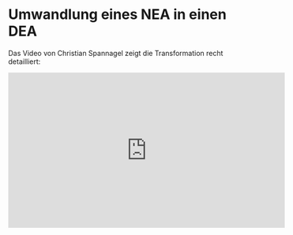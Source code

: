 # Umwandlung eines NEA in einen DEA

Das Video von Christian Spannagel zeigt die Transformation recht detailliert:

<iframe width="560" height="315" src="https://www.youtube.com/embed/cMOkwk45m7Y" title="YouTube video player" frameborder="0" allow="accelerometer; autoplay; clipboard-write; encrypted-media; gyroscope; picture-in-picture" allowfullscreen></iframe>
